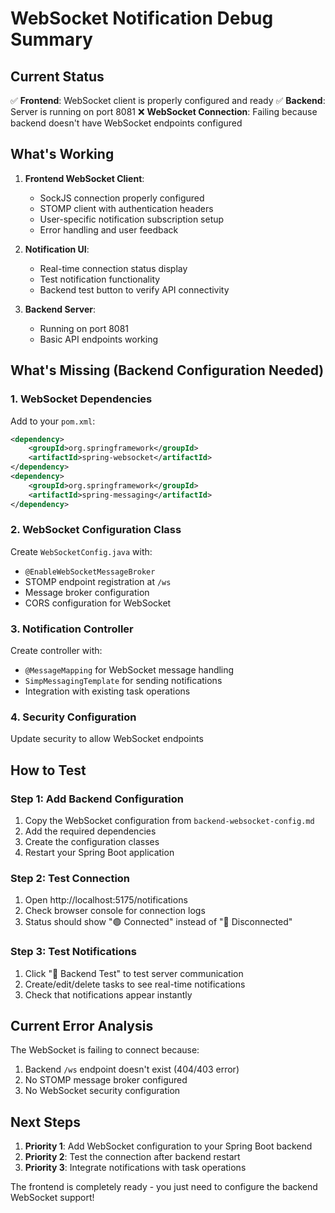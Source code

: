 # WebSocket Notification Debug Summary

## Current Status
✅ **Frontend**: WebSocket client is properly configured and ready
✅ **Backend**: Server is running on port 8081
❌ **WebSocket Connection**: Failing because backend doesn't have WebSocket endpoints configured

## What's Working
1. **Frontend WebSocket Client**: 
   - SockJS connection properly configured
   - STOMP client with authentication headers
   - User-specific notification subscription setup
   - Error handling and user feedback

2. **Notification UI**: 
   - Real-time connection status display
   - Test notification functionality
   - Backend test button to verify API connectivity

3. **Backend Server**: 
   - Running on port 8081
   - Basic API endpoints working

## What's Missing (Backend Configuration Needed)

### 1. WebSocket Dependencies
Add to your `pom.xml`:
```xml
<dependency>
    <groupId>org.springframework</groupId>
    <artifactId>spring-websocket</artifactId>
</dependency>
<dependency>
    <groupId>org.springframework</groupId>
    <artifactId>spring-messaging</artifactId>
</dependency>
```

### 2. WebSocket Configuration Class
Create `WebSocketConfig.java` with:
- `@EnableWebSocketMessageBroker`
- STOMP endpoint registration at `/ws`
- Message broker configuration
- CORS configuration for WebSocket

### 3. Notification Controller
Create controller with:
- `@MessageMapping` for WebSocket message handling
- `SimpMessagingTemplate` for sending notifications
- Integration with existing task operations

### 4. Security Configuration
Update security to allow WebSocket endpoints

## How to Test

### Step 1: Add Backend Configuration
1. Copy the WebSocket configuration from `backend-websocket-config.md`
2. Add the required dependencies
3. Create the configuration classes
4. Restart your Spring Boot application

### Step 2: Test Connection
1. Open http://localhost:5175/notifications
2. Check browser console for connection logs
3. Status should show "🟢 Connected" instead of "🔴 Disconnected"

### Step 3: Test Notifications
1. Click "🚀 Backend Test" to test server communication
2. Create/edit/delete tasks to see real-time notifications
3. Check that notifications appear instantly

## Current Error Analysis
The WebSocket is failing to connect because:
1. Backend `/ws` endpoint doesn't exist (404/403 error)
2. No STOMP message broker configured
3. No WebSocket security configuration

## Next Steps
1. **Priority 1**: Add WebSocket configuration to your Spring Boot backend
2. **Priority 2**: Test the connection after backend restart
3. **Priority 3**: Integrate notifications with task operations

The frontend is completely ready - you just need to configure the backend WebSocket support!
